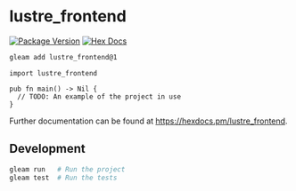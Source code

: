 # lustre_frontend

[![Package Version](https://img.shields.io/hexpm/v/lustre_frontend)](https://hex.pm/packages/lustre_frontend)
[![Hex Docs](https://img.shields.io/badge/hex-docs-ffaff3)](https://hexdocs.pm/lustre_frontend/)

```sh
gleam add lustre_frontend@1
```
```gleam
import lustre_frontend

pub fn main() -> Nil {
  // TODO: An example of the project in use
}
```

Further documentation can be found at <https://hexdocs.pm/lustre_frontend>.

## Development

```sh
gleam run   # Run the project
gleam test  # Run the tests
```
